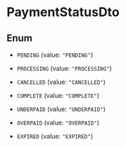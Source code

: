 

# PaymentStatusDto

## Enum


* `PENDING` (value: `"PENDING"`)

* `PROCESSING` (value: `"PROCESSING"`)

* `CANCELLED` (value: `"CANCELLED"`)

* `COMPLETE` (value: `"COMPLETE"`)

* `UNDERPAID` (value: `"UNDERPAID"`)

* `OVERPAID` (value: `"OVERPAID"`)

* `EXPIRED` (value: `"EXPIRED"`)



